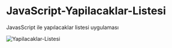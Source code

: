 # JavaScript-Yapilacaklar-Listesi
JavasScript ile yapılacaklar listesi uygulaması

![Yapilacaklar-Listesi](https://user-images.githubusercontent.com/57464067/79035099-c3adae00-7bc3-11ea-9825-33595d12f3c4.png)

